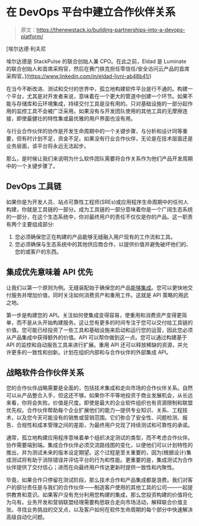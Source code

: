 # 在 DevOps 平台中建立合作伙伴关系

> 原文：<https://thenewstack.io/building-partnerships-into-a-devops-platform/>

[](https://www.linkedin.com/in/eldad-livni-ab48b41/)

 [埃尔达德·利夫尼

埃尔达德是 StackPulse 的联合创始人兼 CPO。在此之前，Eldad 是 Luminate 的联合创始人和首席采购官，然后在赛门铁克担任零信任/安全访问云产品的首席采购官。](https://www.linkedin.com/in/eldad-livni-ab48b41/) [](https://www.linkedin.com/in/eldad-livni-ab48b41/)

在当今不断改进、测试和交付的世界中，孤立地构建软件平台是行不通的。构建一个平台，尤其是对开发者来说，意味着在一个更大的管道中创建一个环节。如果不能与存储库和云环境集成，持续交付工具是没有用的。只对基础设施的一部分起作用的监控工具不会被广泛采用。如果没有与开发团队使用的其他工具的无摩擦连接，即使最健壮的特性集或最优雅的用户界面也没有用。

与行业合作伙伴的协作是开发生命周期中的一个关键步骤，与分析和设计同等重要，但有时计划不足，资金不足。如果没有行业合作伙伴，无论是在技术层面还是业务层面，该平台将永远无法起步。

那么，是时候让我们来说明为什么软件团队需要将合作关系作为他们产品开发周期中的一个关键步骤了。

## DevOps 工具链

如果你是为开发人员、站点可靠性工程师(SREs)或应用程序生命周期中的任何人构建，你就是工具链的一部分。成为工具链的一部分意味着你是一个广阔生态系统的一部分，在这个生态系统中，你对最终用户的责任不仅仅是你的产品。这一职责有两个主要组成部分:

1.  您必须确保您正在构建的产品能够无缝融入用户现有的工作流和工具。
2.  您必须确保与生态系统中的其他供应商合作，以提供价值并避免破坏他们的、您的或客户的东西。

## 集成优先意味着 API 优先

让我们以第一个原则为例。无缝装配始于确保您的产品[能够集成](https://torq.io/integrations/)。您可以更快地交付服务并增加价值，同时关注如何消费资产和重用工件。这就是 API 策略的用武之地。

第一步是构建您的 API。关注如何使集成变得容易，使重用和消费资产变得更简单，而不是从头开始构建服务。这让您有更多的时间专注于您可以交付给工具链的价值。您可能已经投资了一些工具和基础设施来启动和运行您的运营，因此您必须从产品集成中获得额外的价值。API 可以帮你做到这一点。您可以通过构建基于 API 的监控和自动报告工具来进行扩展。重用 API 还可以释放稀缺的资源，并允许更多的一致性和创新。计划在组织内部和与合作伙伴的外部集成 API。

## 战略软件合作伙伴关系

您的合作伙伴战略需要是全面的，包括技术集成和走向市场的合作伙伴关系。自然可以从产品整合入手，但这还不够。如果你不平等地投资于商业发展机会，从长远来看，你将会失败。价值是尺度。即使是最大的企业软件组织也有资源限制和联盟优先权。合作伙伴帮助每个企业扩展他们的能力—提供专业知识、关系、工程技术，以及您今天可能没有的销售或营销范围。它们弥合了安全性、问题检测、报告、合规性和成本管理之间的差距，为最终用户兑现了持续测试和可靠性的承诺。

通常，孤立地构建应用程序意味着单个组织决定测试的类型，而不考虑合作伙伴。协作需要端到端。集成合作伙伴必须交流路线图的变化，以便他们可以计划特性的推出，并为测试未来的版本设定期望。这个过程是至关重要的，因为(根据设计)集成测试将有助于消除错误并评估平台的行为和性能。更重要的是，集成测试为合作伙伴提供了交付信心；进而在向最终用户传达更新时提供一致性和内聚性。

毕竟，如果合作只停留在测试阶段，那么技术合作和产品集成都是浪费。我们对客户的部分责任是与我们的合作伙伴——制造客户使用的其他工具的公司——一起提供教育和意识。如果客户没有充分利用您构建的集成，那么您投资构建的价值将化为乌有。业务开发和营销联盟经理需要构思联合走向市场活动，解释联合价值主张。寻找业务挑战的交叉点，以及客户如何在软件生命周期的每个部分中快速解决高级自动化问题。

<svg xmlns:xlink="http://www.w3.org/1999/xlink" viewBox="0 0 68 31" version="1.1"><title>Group</title> <desc>Created with Sketch.</desc></svg>